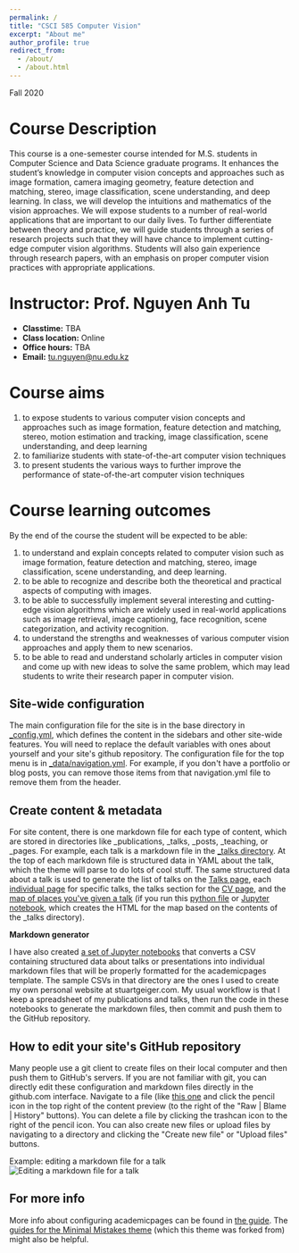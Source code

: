 ```yaml
---
permalink: /
title: "CSCI 585 Computer Vision"
excerpt: "About me"
author_profile: true
redirect_from: 
  - /about/
  - /about.html
---
```


Fall 2020

Course Description
======
This course is a one-semester course intended for M.S. students in Computer Science and Data Science graduate programs. It enhances the student’s knowledge in computer vision concepts and approaches such as image formation, camera imaging geometry, feature detection and matching, stereo, image classification, scene understanding, and deep learning. In class, we will develop the intuitions and mathematics of the vision approaches. We will expose students to a number of real-world applications that are important to our daily lives. To further differentiate between theory and practice, we will guide students through a series of research projects such that they will have chance to implement cutting-edge computer vision algorithms. Students will also gain experience through research papers, with an emphasis on proper computer vision practices with appropriate applications.

Instructor: Prof. Nguyen Anh Tu
======
- **Classtime:** TBA
- **Class location:** Online
- **Office hours:** TBA
- **Email:** tu.nguyen@nu.edu.kz

Course aims
======
1. to expose students to various computer vision concepts and approaches such as image formation, feature detection and matching, stereo, motion estimation and tracking, image classification, scene understanding, and deep learning
1. to familiarize students with state-of-the-art computer vision techniques
1. to present students the various ways to further improve the performance of state-of-the-art computer vision techniques

Course learning outcomes 
======
By the end of the course the student will be expected to be able:
1.	to understand and explain concepts related to computer vision such as image formation, feature detection and matching, stereo, image classification, scene understanding, and deep learning.
1.	to be able to recognize and describe both the theoretical and practical aspects of computing with images. 
1.	to be able to successfully implement several interesting and cutting-edge vision algorithms which are widely used in real-world applications such as image retrieval, image captioning, face recognition, scene categorization, and activity recognition. 
1.	to understand the strengths and weaknesses of various computer vision approaches and apply them to new scenarios.
1.	to be able to read and understand scholarly articles in computer vision and come up with new ideas to solve the same problem, which may lead students to write their research paper in computer vision. 


Site-wide configuration
------
The main configuration file for the site is in the base directory in [_config.yml](https://github.com/academicpages/academicpages.github.io/blob/master/_config.yml), which defines the content in the sidebars and other site-wide features. You will need to replace the default variables with ones about yourself and your site's github repository. The configuration file for the top menu is in [_data/navigation.yml](https://github.com/academicpages/academicpages.github.io/blob/master/_data/navigation.yml). For example, if you don't have a portfolio or blog posts, you can remove those items from that navigation.yml file to remove them from the header. 

Create content & metadata
------
For site content, there is one markdown file for each type of content, which are stored in directories like _publications, _talks, _posts, _teaching, or _pages. For example, each talk is a markdown file in the [_talks directory](https://github.com/academicpages/academicpages.github.io/tree/master/_talks). At the top of each markdown file is structured data in YAML about the talk, which the theme will parse to do lots of cool stuff. The same structured data about a talk is used to generate the list of talks on the [Talks page](https://academicpages.github.io/talks), each [individual page](https://academicpages.github.io/talks/2012-03-01-talk-1) for specific talks, the talks section for the [CV page](https://academicpages.github.io/cv), and the [map of places you've given a talk](https://academicpages.github.io/talkmap.html) (if you run this [python file](https://github.com/academicpages/academicpages.github.io/blob/master/talkmap.py) or [Jupyter notebook](https://github.com/academicpages/academicpages.github.io/blob/master/talkmap.ipynb), which creates the HTML for the map based on the contents of the _talks directory).

**Markdown generator**

I have also created [a set of Jupyter notebooks](https://github.com/academicpages/academicpages.github.io/tree/master/markdown_generator
) that converts a CSV containing structured data about talks or presentations into individual markdown files that will be properly formatted for the academicpages template. The sample CSVs in that directory are the ones I used to create my own personal website at stuartgeiger.com. My usual workflow is that I keep a spreadsheet of my publications and talks, then run the code in these notebooks to generate the markdown files, then commit and push them to the GitHub repository.

How to edit your site's GitHub repository
------
Many people use a git client to create files on their local computer and then push them to GitHub's servers. If you are not familiar with git, you can directly edit these configuration and markdown files directly in the github.com interface. Navigate to a file (like [this one](https://github.com/academicpages/academicpages.github.io/blob/master/_talks/2012-03-01-talk-1.md) and click the pencil icon in the top right of the content preview (to the right of the "Raw | Blame | History" buttons). You can delete a file by clicking the trashcan icon to the right of the pencil icon. You can also create new files or upload files by navigating to a directory and clicking the "Create new file" or "Upload files" buttons. 

Example: editing a markdown file for a talk
![Editing a markdown file for a talk](/images/editing-talk.png)

For more info
------
More info about configuring academicpages can be found in [the guide](https://academicpages.github.io/markdown/). The [guides for the Minimal Mistakes theme](https://mmistakes.github.io/minimal-mistakes/docs/configuration/) (which this theme was forked from) might also be helpful.
